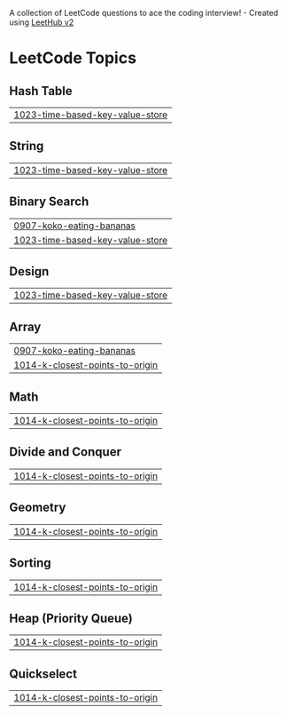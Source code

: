 A collection of LeetCode questions to ace the coding interview! - Created using [LeetHub v2](https://github.com/arunbhardwaj/LeetHub-2.0)
<!---LeetCode Topics Start-->
# LeetCode Topics
## Hash Table
|  |
| ------- |
| [1023-time-based-key-value-store](https://github.com/adityaajay33/LeetCode/tree/master/1023-time-based-key-value-store) |
## String
|  |
| ------- |
| [1023-time-based-key-value-store](https://github.com/adityaajay33/LeetCode/tree/master/1023-time-based-key-value-store) |
## Binary Search
|  |
| ------- |
| [0907-koko-eating-bananas](https://github.com/adityaajay33/LeetCode/tree/master/0907-koko-eating-bananas) |
| [1023-time-based-key-value-store](https://github.com/adityaajay33/LeetCode/tree/master/1023-time-based-key-value-store) |
## Design
|  |
| ------- |
| [1023-time-based-key-value-store](https://github.com/adityaajay33/LeetCode/tree/master/1023-time-based-key-value-store) |
## Array
|  |
| ------- |
| [0907-koko-eating-bananas](https://github.com/adityaajay33/LeetCode/tree/master/0907-koko-eating-bananas) |
| [1014-k-closest-points-to-origin](https://github.com/adityaajay33/LeetCode/tree/master/1014-k-closest-points-to-origin) |
## Math
|  |
| ------- |
| [1014-k-closest-points-to-origin](https://github.com/adityaajay33/LeetCode/tree/master/1014-k-closest-points-to-origin) |
## Divide and Conquer
|  |
| ------- |
| [1014-k-closest-points-to-origin](https://github.com/adityaajay33/LeetCode/tree/master/1014-k-closest-points-to-origin) |
## Geometry
|  |
| ------- |
| [1014-k-closest-points-to-origin](https://github.com/adityaajay33/LeetCode/tree/master/1014-k-closest-points-to-origin) |
## Sorting
|  |
| ------- |
| [1014-k-closest-points-to-origin](https://github.com/adityaajay33/LeetCode/tree/master/1014-k-closest-points-to-origin) |
## Heap (Priority Queue)
|  |
| ------- |
| [1014-k-closest-points-to-origin](https://github.com/adityaajay33/LeetCode/tree/master/1014-k-closest-points-to-origin) |
## Quickselect
|  |
| ------- |
| [1014-k-closest-points-to-origin](https://github.com/adityaajay33/LeetCode/tree/master/1014-k-closest-points-to-origin) |
<!---LeetCode Topics End-->